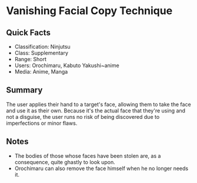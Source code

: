 # Vanishing Facial Copy Technique

## Quick Facts
- Classification: Ninjutsu
- Class: Supplementary
- Range: Short
- Users: Orochimaru, Kabuto Yakushi~anime
- Media: Anime, Manga

## Summary
The user applies their hand to a target's face, allowing them to take the face and use it as their own. Because it's the actual face that they're using and not a disguise, the user runs no risk of being discovered due to imperfections or minor flaws.

## Notes
- The bodies of those whose faces have been stolen are, as a consequence, quite ghastly to look upon.
- Orochimaru can also remove the face himself when he no longer needs it.
